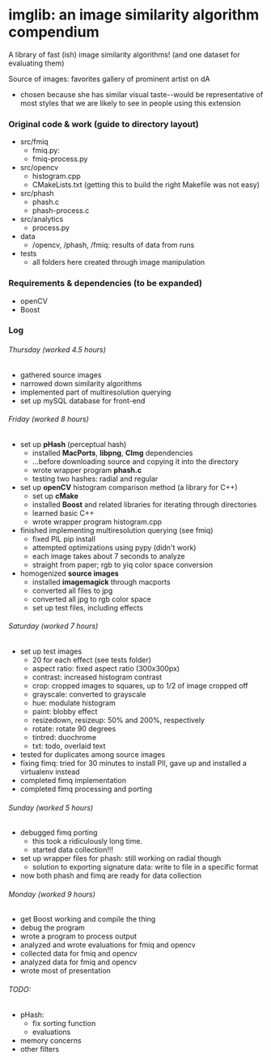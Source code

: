 # imglib: an image similarity algorithm compendium 

A library of fast (ish) image similarity algorithms! 
(and one dataset for evaluating them)

Source of images: 
favorites gallery of prominent artist on dA 
- chosen because she has similar visual taste--would be representative of most styles that we are likely to see in people using this extension 

### Original code & work (guide to directory layout)
- src/fmiq
    - fmiq.py:
    - fmiq-process.py 
- src/opencv 
    - histogram.cpp 
    - CMakeLists.txt (getting this to build the right Makefile was not easy)
- src/phash
    - phash.c 
    - phash-process.c
- src/analytics
    - process.py
- data
    - /opencv, /phash, /fmiq: results of data from runs 
- tests 
    - all folders here created through image manipulation 

### Requirements & dependencies (to be expanded)
- openCV 
- Boost

### Log

###### Thursday (worked 4.5 hours)
- gathered source images 
- narrowed down similarity algorithms
- implemented part of multiresolution querying 
- set up mySQL database for front-end 

###### Friday (worked 8 hours) 
- set up **pHash** (perceptual hash)
    - installed **MacPorts**, **libpng**, **CImg** dependencies
    - ...before downloading source and copying it into the directory 
    - wrote wrapper program **phash.c**
    - testing two hashes: radial and regular 
- set up **openCV** histogram comparison method (a library for C++)
    - set up **cMake**
    - installed **Boost** and related libraries for iterating through directories
    - learned basic C++
    - wrote wrapper program histogram.cpp
- finished implementing multiresolution querying (see fmiq)
    - fixed PIL pip install
    - attempted optimizations using pypy (didn't work)
    - each image takes about 7 seconds to analyze
    - straight from paper; rgb to yiq color space conversion
- homogenized **source images**
    - installed **imagemagick** through macports
    - converted all files to jpg 
    - converted all jpg to rgb color space
    - set up test files, including effects 

###### Saturday (worked 7 hours)
- set up test images
    - 20 for each effect (see tests folder)
    - aspect ratio: fixed aspect ratio (300x300px)
    - contrast: increased histogram contrast
    - crop: cropped images to squares, up to 1/2 of image cropped off
    - grayscale: converted to grayscale
    - hue: modulate histogram 
    - paint: blobby effect 
    - resizedown, resizeup: 50% and 200%, respectively 
    - rotate: rotate 90 degrees
    - tintred: duochrome
    - txt: todo, overlaid text 
- tested for duplicates among source images
- fixing fimq: tried for 30 minutes to install PIl, gave up and installed a virtualenv instead
- completed fimq implementation
- completed fimq processing and porting 

###### Sunday (worked 5 hours)
- debugged fimq porting 
    - this took a ridiculously long time. 
    - started data collection!!! 
- set up wrapper files for phash: still working on radial though 
    - solution to exporting signature data: write to file in a specific format
- now both phash and fimq are ready for data collection

###### Monday (worked 9 hours)
- get Boost working and compile the thing 
- debug the program 
- wrote a program to process output
- analyzed and wrote evaluations for fmiq and opencv
- collected data for fmiq and opencv 
- analyzed data for fmiq and opencv 
- wrote most of presentation

###### TODO: 
- pHash: 
    - fix sorting function
    - evaluations
- memory concerns
- other filters